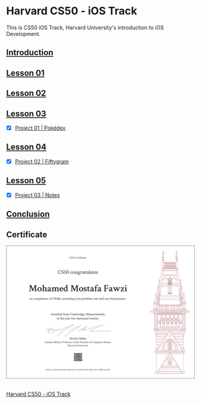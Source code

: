 # Harvard CS50 - iOS Track
This is CS50 iOS Track, Harvard University's introduction to iOS Development.

## [Introduction](https://youtu.be/fovkicji8KQ)
## [Lesson 01](https://youtu.be/7IaM0ZN1i7Q)       
## [Lesson 02](https://youtu.be/SSjrnG4v90U)
## [Lesson 03](https://youtu.be/DfFQ9nManXo)
- [x] [Project 01 | Pokédex](./Project%2001%20%7C%20Pok%C3%A9dex)
## [Lesson 04](https://youtu.be/fr3s3H6TxRA)
- [x] [Project 02 | Fiftygram](./Project%2002%20%7C%20Fiftygram)
## [Lesson 05](https://youtu.be/1l3u_a1TTmc)
- [x] [Project 03 | Notes](./Project%2003%20%7C%20Notes)
## [Conclusion](https://youtu.be/YUGMyzpm5lI)

## Certificate
![image](./CS50x%20Certificate/CS50x.png)

##
[Harvard CS50 - iOS Track](https://cs50.harvard.edu/x/2020/tracks/mobile/ios/)
